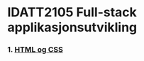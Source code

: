 # IDATT2105 Full-stack applikasjonsutvikling

### 1. [HTML og CSS](html_and_css/index.md)
<!-- ### 2. [Relasjonal modell part 2](RelasjonQuery/RelasjonQuery.md)
### 3. [Normalisering part 1 & SQL del 1](Normalisering/normalisering.md)
### 4. [SQL del 2](AdvancedQuery/advancedQuery.md)
### 5. [Transaksjoner & JBDC](Transaksjoner/report.md) -->

